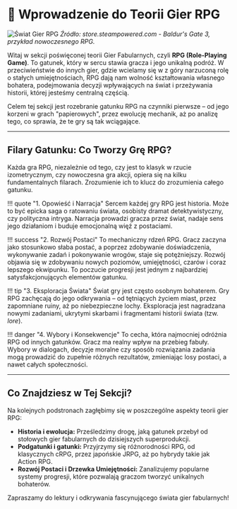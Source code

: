 # 📖 Wprowadzenie do Teorii Gier RPG

![Świat Gier RPG](https://shared.fastly.steamstatic.com/store_item_assets/steam/apps/1086940/ss_f8c7fcdeccbfe77e3fad33330a464fed30f781f0.1920x1080.jpg?t=1748346026)
*Źródło: store.steampowered.com - Baldur's Gate 3, przykład nowoczesnego RPG.*

Witaj w sekcji poświęconej teorii Gier Fabularnych, czyli **RPG (Role-Playing Game)**. To gatunek, który w sercu stawia gracza i jego unikalną podróż. W przeciwieństwie do innych gier, gdzie wcielamy się w z góry narzuconą rolę o stałych umiejętnościach, RPG dają nam wolność kształtowania własnego bohatera, podejmowania decyzji wpływających na świat i przeżywania historii, której jesteśmy centralną częścią.

Celem tej sekcji jest rozebranie gatunku RPG na czynniki pierwsze – od jego korzeni w grach "papierowych", przez ewolucję mechanik, aż po analizę tego, co sprawia, że te gry są tak wciągające.

---

## Filary Gatunku: Co Tworzy Grę RPG?

Każda gra RPG, niezależnie od tego, czy jest to klasyk w rzucie izometrycznym, czy nowoczesna gra akcji, opiera się na kilku fundamentalnych filarach. Zrozumienie ich to klucz do zrozumienia całego gatunku.

!!! quote "1. Opowieść i Narracja"
    Sercem każdej gry RPG jest historia. Może to być epicka saga o ratowaniu świata, osobisty dramat detektywistyczny, czy polityczna intryga. Narracja prowadzi gracza przez świat, nadaje sens jego działaniom i buduje emocjonalną więź z postaciami.

!!! success "2. Rozwój Postaci"
    To mechaniczny rdzeń RPG. Gracz zaczyna jako stosunkowo słaba postać, a poprzez zdobywanie doświadczenia, wykonywanie zadań i pokonywanie wrogów, staje się potężniejszy. Rozwój objawia się w zdobywaniu nowych poziomów, umiejętności, czarów i coraz lepszego ekwipunku. To poczucie progresji jest jednym z najbardziej satysfakcjonujących elementów gatunku.

!!! tip "3. Eksploracja Świata"
    Świat gry jest często osobnym bohaterem. Gry RPG zachęcają do jego odkrywania – od tętniących życiem miast, przez zapomniane ruiny, aż po niebezpieczne lochy. Eksploracja jest nagradzana nowymi zadaniami, ukrytymi skarbami i fragmentami historii świata (tzw. *lore*).

!!! danger "4. Wybory i Konsekwencje"
    To cecha, która najmocniej odróżnia RPG od innych gatunków. Gracz ma realny wpływ na przebieg fabuły. Wybory w dialogach, decyzje moralne czy sposób rozwiązania zadania mogą prowadzić do zupełnie różnych rezultatów, zmieniając losy postaci, a nawet całych społeczności.

---

## Co Znajdziesz w Tej Sekcji?

Na kolejnych podstronach zagłębimy się w poszczególne aspekty teorii gier RPG:

* **Historia i ewolucja:** Prześledzimy drogę, jaką gatunek przebył od stołowych gier fabularnych do dzisiejszych superprodukcji.
* **Podgatunki i gatunki:** Przyjrzymy się różnorodności RPG, od klasycznych cRPG, przez japońskie JRPG, aż po hybrydy takie jak Action RPG.
* **Rozwój Postaci i Drzewka Umiejętności:** Zanalizujemy popularne systemy progresji, które pozwalają graczom tworzyć unikalnych bohaterów.

Zapraszamy do lektury i odkrywania fascynującego świata gier fabularnych!